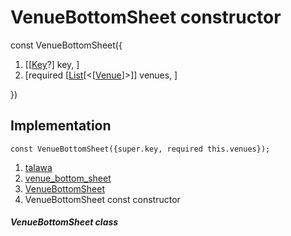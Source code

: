 
<div>

# VenueBottomSheet constructor

</div>


const VenueBottomSheet({

1.  [[[Key](https://api.flutter.dev/flutter/foundation/Key-class.html)?]
    key, ]
2.  [required
    [[List](https://api.flutter.dev/flutter/dart-core/List-class.html)[\<[[Venue](../../models_events_event_venue/Venue-class.html)]\>]]
    venues, ]

})



## Implementation

``` language-dart
const VenueBottomSheet({super.key, required this.venues});
```







1.  [talawa](../../index.html)
2.  [venue_bottom_sheet](../../views_after_auth_screens_events_venue_bottom_sheet/)
3.  [VenueBottomSheet](../../views_after_auth_screens_events_venue_bottom_sheet/VenueBottomSheet-class.html)
4.  VenueBottomSheet const constructor

##### VenueBottomSheet class







